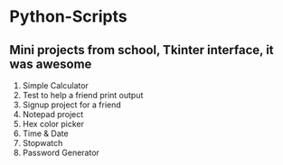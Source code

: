 # Python-Scripts
## Mini projects from school, Tkinter interface, it was awesome

1. Simple Calculator
2. Test to help a friend print output
3. Signup  project for a friend
4. Notepad project
5. Hex color picker
6. Time & Date
7. Stopwatch
8. Password Generator

